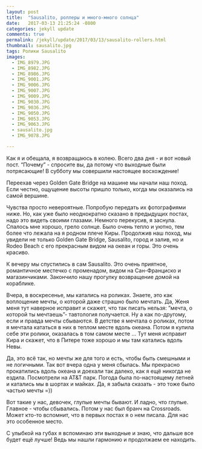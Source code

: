 ```yaml
---
layout: post
title:  "Sausalito, роллеры и много-много солнца"
date:   2017-03-13 21:25:24 -0800
categories: jekyll update
comments: true
permalink: /jekyll/update/2017/03/13/sausalito-rollers.html
thumbnail: sausalito.jpg
tags: Ролики Sausalito
images:
  - IMG_8979.JPG
  - IMG_8982.JPG
  - IMG_8986.JPG
  - IMG_9001.JPG
  - IMG_9006.JPG
  - IMG_9007.JPG
  - IMG_9009.JPG
  - IMG_9030.JPG
  - IMG_9036.JPG
  - IMG_9050.JPG
  - IMG_9053.JPG
  - IMG_9063.JPG
  - sausalito.jpg
  - IMG_9078.JPG

---
```

Как я и обещала, я возвращаюсь в колею. Всего два дня - и вот новый пост. “Почему” - спросите вы, да потому что выходные были потрясающие!
В субботу мы совершили настоящее восхождение!

Переехав через Golden Gate Bridge на машине мы начали наш поход. Если честно, ощущение высоты пришло только, когда мы оказались на самой вершине. <!--separate-->

Чувства просто невероятные. Попробую передать их фотографиями ниже. Но, как уже было неоднократно сказано в предыдущих постах, надо это видеть своими глазами. Немного перекусив, я заснула. Спалось мне хорошо, грело солнце. Было очень тепло и уютно, тем более что лежала на я родном плече Киры. Продолжив наш поход, мы увидели не только Golden Gate Bridge, Sausalito, город и залив, но и Rodeo Beach с его прекрасным видом на океан и горы. Это очень красиво.

К вечеру мы спустились в сам Sausalito. Это очень приятное, романтичное местечко с променадом, видом на Сан-Франциско и магазинчиками. Закончило нашу прогулку возвращение домой на кораблике.

Вчера, в воскресенье, мы катались на роликах. Знаете, это как воплощение мечты, о которой даже страшно было мечтать. Да, Женя меня тут наверное исправит и скажет, что так писать нельзя: ”мечта, о которой ты мечтаешь”- тавтология получается. Ну а как по-другому, если и правда мечты сбываются. В детстве я мечтала о роликах, потом я мечтала кататься в них в теплом месте вдоль океана. Потом я купила себе эти ролики, оказалась в том самом месте … Тут меня исправит Кира и скажет, что в Питере тоже хорошо и мы там катались вдоль Невы.

Да, это всё так, но мечты же для того и есть, чтобы быть смешными и не логичными. Так вот вчера одна у меня сбылась. Мы прекрасно прокатились вдоль океана и доехали так далеко, как я ещё никогда не ездила. Посмотрели на AT&T парк. Погода была по-настоящему летней и катались мы в шортах и майках. Да, я забыла сказать - это тоже было частью мечты =))

Вот такие у нас, девочек, глупые мечты бывают. И ладно, что глупые. Главное - чтобы сбывались. Потом у нас был бранч на Crossroads. Может кто-то вспомнит, что в первых постах я о нем писала. Для нас это особенное место.

С улыбкой на губах я вспоминаю эти выходные и знаю, что дальше все будет ещё лучше! Ведь мы нашли гармонию и продолжаем ее находить.
